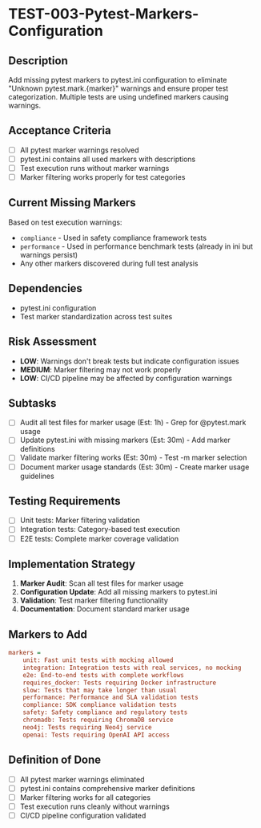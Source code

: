 # TEST-003-Pytest-Markers-Configuration

## Description
Add missing pytest markers to pytest.ini configuration to eliminate "Unknown pytest.mark.{marker}" warnings and ensure proper test categorization. Multiple tests are using undefined markers causing warnings.

## Acceptance Criteria
- [ ] All pytest marker warnings resolved
- [ ] pytest.ini contains all used markers with descriptions
- [ ] Test execution runs without marker warnings
- [ ] Marker filtering works properly for test categories

## Current Missing Markers
Based on test execution warnings:
- `compliance` - Used in safety compliance framework tests
- `performance` - Used in performance benchmark tests (already in ini but warnings persist)
- Any other markers discovered during full test analysis

## Dependencies
- pytest.ini configuration
- Test marker standardization across test suites

## Risk Assessment
- **LOW**: Warnings don't break tests but indicate configuration issues
- **MEDIUM**: Marker filtering may not work properly
- **LOW**: CI/CD pipeline may be affected by configuration warnings

## Subtasks
- [ ] Audit all test files for marker usage (Est: 1h) - Grep for @pytest.mark usage
- [ ] Update pytest.ini with missing markers (Est: 30m) - Add marker definitions
- [ ] Validate marker filtering works (Est: 30m) - Test -m marker selection
- [ ] Document marker usage standards (Est: 30m) - Create marker usage guidelines

## Testing Requirements
- [ ] Unit tests: Marker filtering validation
- [ ] Integration tests: Category-based test execution
- [ ] E2E tests: Complete marker coverage validation

## Implementation Strategy
1. **Marker Audit**: Scan all test files for marker usage
2. **Configuration Update**: Add all missing markers to pytest.ini
3. **Validation**: Test marker filtering functionality
4. **Documentation**: Document standard marker usage

## Markers to Add
```ini
markers =
    unit: Fast unit tests with mocking allowed
    integration: Integration tests with real services, no mocking
    e2e: End-to-end tests with complete workflows
    requires_docker: Tests requiring Docker infrastructure
    slow: Tests that may take longer than usual
    performance: Performance and SLA validation tests
    compliance: SDK compliance validation tests
    safety: Safety compliance and regulatory tests
    chromadb: Tests requiring ChromaDB service
    neo4j: Tests requiring Neo4j service
    openai: Tests requiring OpenAI API access
```

## Definition of Done
- [ ] All pytest marker warnings eliminated
- [ ] pytest.ini contains comprehensive marker definitions
- [ ] Marker filtering works for all categories
- [ ] Test execution runs cleanly without warnings
- [ ] CI/CD pipeline configuration validated